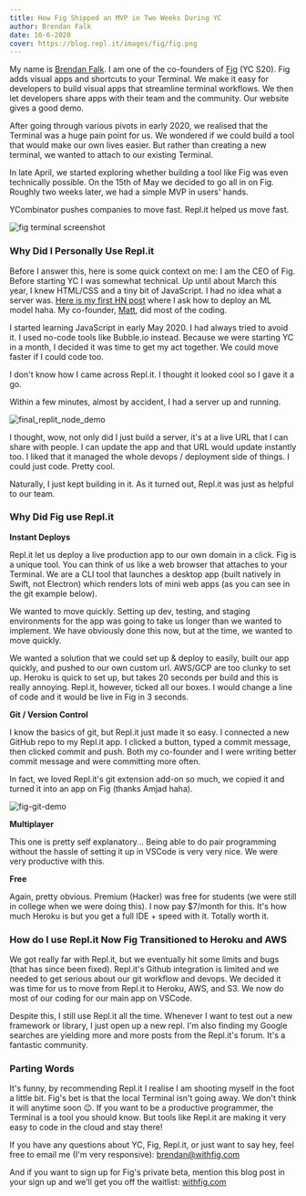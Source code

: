 ```yaml
---
title: How Fig Shipped an MVP in Two Weeks During YC
author: Brendan Falk
date: 10-6-2020
cover: https://blog.repl.it/images/fig/fig.png
---
```


My name is [Brendan Falk](https://twitter.com/brendanfalk). I am one of the co-founders of [Fig](http://withfig.com?ref=replit) (YC S20). Fig adds visual apps and shortcuts to your Terminal. We make it easy for developers to build visual apps that streamline terminal workflows. We then let developers share apps with their team and the community. Our website gives a good demo.


After going through various pivots in early 2020, we realised that the Terminal was a huge pain point for us. We wondered if we could build a tool that would make our own lives easier. But rather than creating a new terminal, we wanted to attach to our existing Terminal.

In late April, we started exploring whether building a tool like Fig was even technically possible. On the 15th of May we decided to go all in on Fig. Roughly two weeks later, we had a simple MVP in users' hands. 

YCombinator pushes companies to move fast. Repl.it helped us move fast.

![fig terminal screenshot](https://blog.repl.it/images/fig/fig.png)

### Why Did I Personally Use Repl.it

Before I answer this, here is some quick context on me: I am the CEO of Fig. Before starting YC I was somewhat technical. Up until about March this year, I knew HTML/CSS and a tiny bit of JavaScript. I had no idea what a server was. [Here is my first HN post](https://news.ycombinator.com/item?id=21795041) where I ask how to deploy an ML model haha. My co-founder, [Matt](https://twitter.com/mattschrage), did most of the coding. 



I started learning JavaScript in early May 2020. I had always tried to avoid it. I used no-code tools like Bubble.io instead. Because we were starting YC in a month, I decided it was time to get my act together. We could move faster if I could code too.


I don't know how I came across Repl.it. I thought it looked cool so I gave it a go. 


Within a few minutes, almost by accident, I had a server up and running.



![final_replit_node_demo](https://blog.repl.it/images/fig/final_replit_node_demo.gif)


I thought, wow, not only did I just build a server, it's at a live URL that I can share with people. I can update the app and that URL would update instantly too. I liked that it managed the whole devops / deployment side of things. I could just code. Pretty cool.

Naturally, I just kept building in it. As it turned out, Repl.it was just as helpful to our team. 


### Why Did Fig use Repl.it


**Instant Deploys**

Repl.it let us deploy a live production app to our own domain in a click. Fig is a unique tool. You can think of us like a web browser that attaches to your Terminal. We are a CLI tool that launches a desktop app (built natively in Swift, not Electron) which renders lots of mini web apps (as you can see in the git example below). 


We wanted to move quickly. Setting up dev, testing, and staging environments for the app was going to take us longer than we wanted to implement. We have obviously done this now, but at the time, we wanted to move quickly. 


We wanted a solution that we could set up & deploy to easily, built our app quickly, and pushed to our own custom url. AWS/GCP are too clunky to set up. Heroku is quick to set up, but takes 20 seconds per build and this is really annoying. Repl.it, however, ticked all our boxes. I would change a line of code and it would be live in Fig in 3 seconds.



**Git / Version Control**

I know the basics of git, but Repl.it just made it so easy. I connected a new GitHub repo to my Repl.it app. I clicked a button, typed a commit message, then clicked commit and push. Both my co-founder and I were writing better commit message and were committing more often.

In fact, we loved Repl.it's git extension add-on so much, we copied it and turned it into an app on Fig (thanks Amjad haha).


![fig-git-demo](https://blog.repl.it/images/fig/fig-git-demo.gif)



**Multiplayer**

This one is pretty self explanatory... Being able to do pair programming without the hassle of setting it up in VSCode is very very nice. We were very productive with this.



**Free**

Again, pretty obvious. Premium (Hacker) was free for students (we were still in college when we were doing this). I now pay $7/month for this. It's how much Heroku is but you get a full IDE + speed with it. Totally worth it.



### How do I use Repl.it Now Fig Transitioned to Heroku and AWS

We got really far with Repl.it, but we eventually hit some limits and bugs (that has since been fixed). Repl.it's Github integration is limited and we needed to get serious about our git workflow and devops. We decided it was time for us to move from Repl.it to Heroku, AWS, and S3. We now do most of our coding for our main app on VSCode.

Despite this, I still use Repl.it all the time. Whenever I want to test out a new framework or library, I just open up a new repl. I'm also finding my Google searches are yielding more and more posts from the Repl.it's forum. It's a fantastic community.


### Parting Words

It's funny, by recommending Repl.it I realise I am shooting myself in the foot a little bit. Fig's bet is that the local Terminal isn't going away. We don't think it will anytime soon 😉. If you want to be a productive programmer, the Terminal is a tool you should know. But tools like Repl.it are making it very easy to code in the cloud and stay there!


If you have any questions about YC, Fig, Repl.it, or just want to say hey, feel free to email me (I'm very responsive): [brendan@withfig.com](mailto:brendan@withfig.com)

And if you want to sign up for Fig's private beta, mention this blog post in your sign up and we'll get you off the waitlist: [withfig.com](https://withfig.com?ref=replit)
